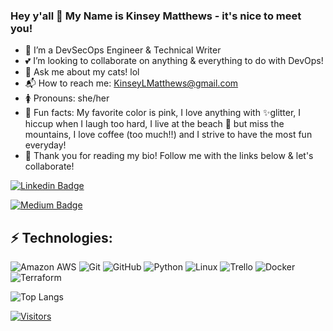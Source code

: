 ### Hey y'all 👋 My Name is Kinsey Matthews - it's nice to meet you!
<!--🔭 I’m currently working on-->

- 👀 I’m a DevSecOps Engineer & Technical Writer 
- :two_hearts: I’m looking to collaborate on anything & everything to do with DevOps!
- 💬 Ask me about my cats! lol
- :mailbox_with_mail: How to reach me: KinseyLMatthews@gmail.com
- :womens: Pronouns: she/her 
- :tada: Fun facts: My favorite color is pink, I love anything with :sparkles:glitter, I hiccup when I laugh too hard, I live at the beach :palm_tree: but miss the mountains, I love coffee (too much!!) and I strive to have the most fun everyday!  
- :blue_heart: Thank you for reading my bio! Follow me with the links below & let's collaborate!

[![Linkedin Badge](https://img.shields.io/badge/-Kinsey%20Parham-blue?style=flat-square&logo=Linkedin&logoColor=white&link=<https://www.linkedin.com/in/kinseyparham/>)](<https://www.linkedin.com/in/kinseyparham/>)

[![Medium Badge](https://img.shields.io/badge/Kinsey%20Parham-12100E?style=flat-square&logo=medium&logoColor=white&link=<https://medium.com/@kinseyparham>)](<https://medium.com/@kinseyparham>)


## ⚡ Technologies:

![Amazon AWS](https://img.shields.io/badge/Amazon%20AWS-232F3E?style=flat-square&logo=amazon-aws)
![Git](https://img.shields.io/badge/-Git-black?style=flat-square&logo=git)
![GitHub](https://img.shields.io/badge/-GitHub-181717?style=flat-square&logo=github)
![Python](https://img.shields.io/badge/-Python-black?style=flat-square&logo=Python)
![Linux](https://img.shields.io/badge/Linux-FCC624?style=flat-square&logo=linux&logoColor=black)
![Trello](https://img.shields.io/badge/Trello-%23026AA7.svg?style=flat-square&logo=Trello&logoColor=white)
![Docker](https://img.shields.io/badge/docker-%230db7ed.svg?style=for-the-badge&logo=docker&logoColor=white)
![Terraform](https://img.shields.io/badge/terraform-%235835CC.svg?style=for-the-badge&logo=terraform&logoColor=white)

![Top Langs](https://github-readme-stats.vercel.app/api/top-langs/?username=KinzP&hide=TeX&layout=compact)



[![Visitors](https://api.visitorbadge.io/api/visitors?path=<KinzP>%2F<KinzP>&label=VISITORS&countColor=%23263759)](https://visitorbadge.io/status?path=<KinzP>%2F<KinzP>)
